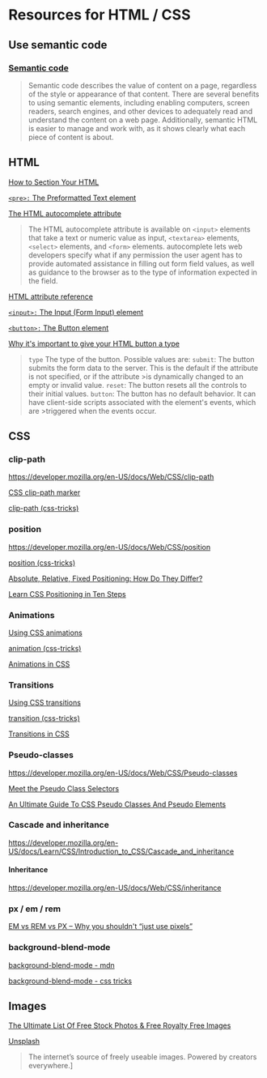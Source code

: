 # Resources for HTML / CSS

## Use semantic code

### [Semantic code](https://learn.shayhowe.com/html-css/getting-to-know-html/#semantics-overview)

>Semantic code describes the value of content on a page, regardless of the style or appearance of that content. There are several benefits to using semantic elements, including enabling computers, screen readers, search engines, and other devices to adequately read and understand the content on a web page. Additionally, semantic HTML is easier to manage and work with, as it shows clearly what each piece of content is about.

## HTML

[How to Section Your HTML](https://css-tricks.com/how-to-section-your-html/)

[`<pre>:` The Preformatted Text element](https://developer.mozilla.org/en-US/docs/Web/HTML/Element/pre)

[The HTML autocomplete attribute](https://developer.mozilla.org/en-US/docs/Web/HTML/Attributes/autocomplete)

>The HTML autocomplete attribute is available on `<input>` elements that take a text or numeric value as input, `<textarea>` elements, `<select>` elements, and `<form>` elements. autocomplete lets web developers specify what if any permission the user agent has to provide automated assistance in filling out form field values, as well as guidance to the browser as to the type of information expected in the field.

[HTML attribute reference](https://developer.mozilla.org/en-US/docs/Web/HTML/Attributes)

[`<input>:` The Input (Form Input) element](https://developer.mozilla.org/en-US/docs/Web/HTML/Element/input)

[`<button>:` The Button element](https://developer.mozilla.org/en-US/docs/Web/HTML/Element/button)

[Why it's important to give your HTML button a type](https://dev.to/claireparkerjones/why-its-important-to-give-your-html-button-a-type-58k9)

>`type`
>The type of the button. Possible values are:
>  `submit`: The button submits the form data to the server. This is the default if the attribute is not specified, or if the attribute >is dynamically changed to an empty or invalid value.
>  `reset`: The button resets all the controls to their initial values.
>  `button`: The button has no default behavior. It can have client-side scripts associated with the element's events, which are >triggered when the events occur.

## CSS

### clip-path

https://developer.mozilla.org/en-US/docs/Web/CSS/clip-path

[CSS clip-path marker](https://bennettfeely.com/clippy/)

[clip-path (css-tricks)](https://css-tricks.com/almanac/properties/c/clip/)

### position

https://developer.mozilla.org/en-US/docs/Web/CSS/position

[position (css-tricks)](https://css-tricks.com/almanac/properties/p/position/)

[Absolute, Relative, Fixed Positioning: How Do They Differ?](https://css-tricks.com/absolute-relative-fixed-positioining-how-do-they-differ/)

[Learn CSS Positioning in Ten Steps](http://www.barelyfitz.com/screencast/html-training/css/positioning/)

### Animations

[Using CSS animations](https://developer.mozilla.org/en-US/docs/Web/CSS/CSS_Animations/Using_CSS_animations)

[animation (css-tricks)](https://css-tricks.com/almanac/properties/a/animation/)

[Animations in CSS](https://cssreference.io/animations/)

### Transitions

[Using CSS transitions](https://developer.mozilla.org/en-US/docs/Web/CSS/CSS_Transitions/Using_CSS_transitions)

[transition (css-tricks)](https://css-tricks.com/almanac/properties/t/transition/)

[Transitions in CSS](https://cssreference.io/transitions/)

### Pseudo-classes

https://developer.mozilla.org/en-US/docs/Web/CSS/Pseudo-classes

[Meet the Pseudo Class Selectors](https://css-tricks.com/pseudo-class-selectors/)

[An Ultimate Guide To CSS Pseudo Classes And Pseudo Elements](https://www.smashingmagazine.com/2016/05/an-ultimate-guide-to-css-pseudo-classes-and-pseudo-elements/#table-of-contents-in-alphabetical-order)

### Cascade and inheritance

https://developer.mozilla.org/en-US/docs/Learn/CSS/Introduction_to_CSS/Cascade_and_inheritance

#### Inheritance

https://developer.mozilla.org/en-US/docs/Web/CSS/inheritance

### px / em / rem

[EM vs REM vs PX – Why you shouldn't “just use pixels”](https://engageinteractive.co.uk/blog/em-vs-rem-vs-px)

### background-blend-mode

[background-blend-mode - mdn](https://developer.mozilla.org/en-US/docs/Web/CSS/background-blend-mode)

[background-blend-mode - css tricks](https://css-tricks.com/almanac/properties/b/background-blend-mode/)

## Images

[The Ultimate List Of Free Stock Photos & Free Royalty Free Images](https://www.eric-liang.com/blog/the-ultimate-list-of-free-stock-photos-free-royalty-free-images/)

[Unsplash](https://unsplash.com/)

>The internet’s source of freely useable images. Powered by creators everywhere.]
